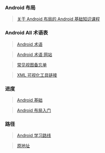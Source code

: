 ### Android 布局 

> [关于 Android 布局的 Android 基础知识课程](https://www.udacity.com/course/android-basics-user-interface--ud834)

### Android All 术语表

> [Android 术语](./Android+for+All+－+Vocabulary+Glossary.pdf)

> [Android 术语 网站](https://developers.google.com/android/for-all/vocab-words/)

> [常见视图备忘单](http://cn-static.udacity.com/nd801/Common_Android_Views_Cheat_Sheet.pdf)

> [XML 可视化工具链接](https://labs.udacity.com/android-visualizer/#/android/xml-syntax-errors)

### 进度

> [Android 基础](https://classroom.udacity.com/courses/ud834/lessons/4027328704/concepts/41983185830923#)

> [Android 布局入门](https://classroom.udacity.com/courses/ud851/lessons/93affc67-3f0b-4f9b-b3a4-a7a26f241a86/concepts/cdbfd437-de24-4903-8f01-37c29427cb38)

###  路径
> [Android 学习路线](https://www.springboard.com/learning-paths/android/learn/)

>[原地址](https://www.quora.com/What-is-the-best-Android-learning-path)